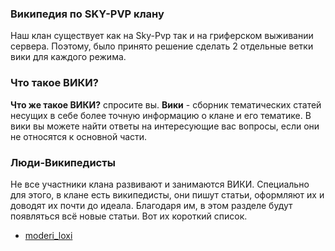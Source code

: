 ### Википедия по SKY-PVP клану

Наш клан существует как на Sky-Pvp так и на гриферском выживании сервера. Поэтому, было принято решение сделать 2 отдельные ветки вики для каждого режима.

### Что такое ВИКИ?

**Что же такое ВИКИ?** спросите вы. **Вики** - сборник тематических статей несущих в себе более точную информацию о клане и его тематике. В вики вы можете найти
ответы на интересующие вас вопросы, если они не относятся к основной части.

### Люди-Википедисты

Не все участники клана развивают и занимаются ВИКИ. Специально для этого, в клане есть википедисты, они пишут статьи, оформляют их и доводят их почти до идеала.
Благодаря им, в этом разделе будут появляться всё новые статьи. Вот их короткий список.
* [moderi_loxi](/painGaming/profiles/moderi_loxi "Сайт и техническая часть")
